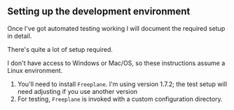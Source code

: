 ## Setting up the development environment

Once I've got automated testing working I will document the required setup in detail.

There's quite a lot of setup required.

I don't have access to Windows or Mac/OS, so these instructions assume a Linux environment.

1. You'll need to install `Freeplane`. I'm using version 1.7.2; the test setup will need adjusting if you use another 
version
2. For testing, `Freeplane` is invoked with a custom configuration directory.

